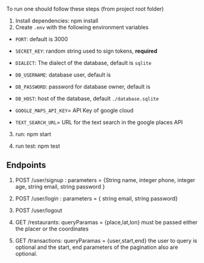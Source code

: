 To run one should follow these steps (from project root folder)

1. Install dependencies: npm install
2. Create `.env` with the following environment variables
- `PORT`: default is 3000
- `SECRET_KEY`: random string used to sign tokens, **required** 
- `DIALECT`: The dialect of the database, default is `sqlite`
- `DB_USERNAME`: database user, default is ` `
- `DB_PASSWORD`: password for database owner, default is ` `
- `DB_HOST`: host of the database, default `./database.sqlite`

- `GOOGLE_MAPS_API_KEY`= API Key of google cloud
- `TEXT_SEARCH_URL`= URL for the text search in the google places API

3. run: npm start

4. run test: npm test

## Endpoints

1. POST /user/signup : parameters = {String name, integer phone, integer age, string email, string password }

2. POST /user/login : parameters = { string email, string password}

3. POST /user/logout 

4. GET /restaurants: queryParamas = {place,lat,lon} must be passed either the placer or the coordinates

5. GET /transactions: queryParamas = {user,start,end} the user to query is optional and the start, end parameters of the pagination also are optional.